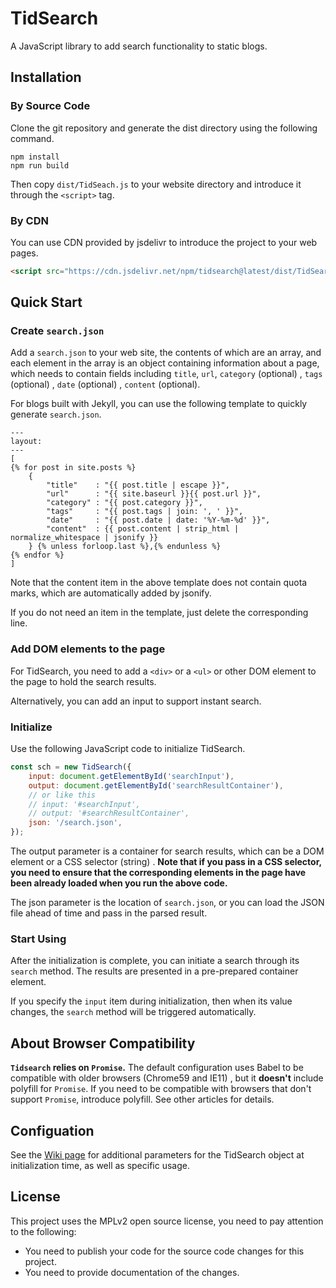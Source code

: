 # TidSearch

A JavaScript library to add search functionality to static blogs.

## Installation
### By Source Code
Clone the git repository and generate the dist directory using the following command.
```
npm install
npm run build
```

Then copy `dist/TidSeach.js` to your website directory and introduce it through the `<script>` tag.

### By CDN
You can use CDN provided by jsdelivr to introduce the project to your web pages.
```html
<script src="https://cdn.jsdelivr.net/npm/tidsearch@latest/dist/TidSearch.min.js"></script>
```

## Quick Start
### Create `search.json`
Add a `search.json` to your web site, the contents of which are an array, and each element in the array is an object containing information about a page, which needs to contain fields including `title`, `url`, `category` (optional) , `tags` (optional) , `date` (optional) , `content` (optional).

For blogs built with Jekyll, you can use the following template to quickly generate `search.json`.
```
---
layout: 
---
[
{% for post in site.posts %}
    {
        "title"    : "{{ post.title | escape }}",
        "url"      : "{{ site.baseurl }}{{ post.url }}",
        "category" : "{{ post.category }}",
        "tags"     : "{{ post.tags | join: ', ' }}",
        "date"     : "{{ post.date | date: '%Y-%m-%d' }}",
        "content"  : {{ post.content | strip_html | normalize_whitespace | jsonify }}
    } {% unless forloop.last %},{% endunless %}
{% endfor %}
]
```

Note that the content item in the above template does not contain quota marks, which are automatically added by jsonify.

If you do not need an item in the template, just delete the corresponding line.

### Add DOM elements to the page
For TidSearch, you need to add a `<div>` or a `<ul>` or other DOM element to the page to hold the search results.

Alternatively, you can add an input to support instant search. 

### Initialize
Use the following JavaScript code to initialize TidSearch.
```javascript
const sch = new TidSearch({
    input: document.getElementById('searchInput'),
    output: document.getElementById('searchResultContainer'),
    // or like this
    // input: '#searchInput',
    // output: '#searchResultContainer',
    json: '/search.json',
});
```
The output parameter is a container for search results, which can be a DOM element or a CSS selector (string) . **Note that if you pass in a CSS selector, you need to ensure that the corresponding elements in the page have been already loaded when you run the above code.**

The json parameter is the location of `search.json`, or you can load the JSON file ahead of time and pass in the parsed result.

### Start Using
After the initialization is complete, you can initiate a search through its `search` method. The results are presented in a pre-prepared container element.

If you specify the `input` item during initialization, then when its value changes, the `search` method will be triggered automatically.

## About Browser Compatibility
**`Tidsearch` relies on `Promise`.** The default configuration uses Babel to be compatible with older browsers (Chrome59 and IE11) , but it **doesn't** include polyfill for `Promise`. If you need to be compatible with browsers that don't support `Promise`, introduce polyfill. See other articles for details.

## Configuation
See the [Wiki page](https://github.com/Wybxc/TidSearch/wiki/) for additional parameters for the TidSearch object at initialization time, as well as specific usage.

## License
This project uses the MPLv2 open source license, you need to pay attention to the following:
-  You need to publish your code for the source code changes for this project.
-  You need to provide documentation of the changes.